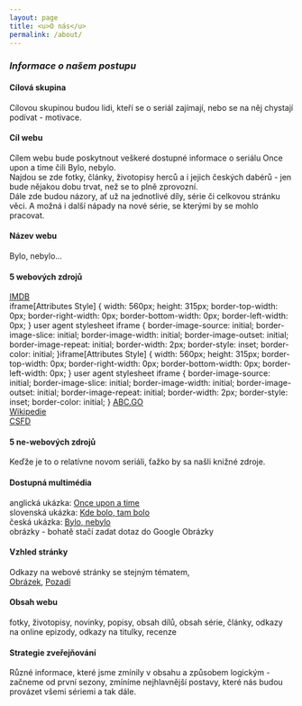 ```yaml
---
layout: page
title: <u>O nás</u>
permalink: /about/
---
```

### <i>Informace o našem postupu</i>

#### Cílová skupina
 Cílovou skupinou budou lidi, kteří se o seriál zajímají, nebo se na něj chystají podívat - motivace.
 
#### Cíl webu
Cílem webu bude poskytnout veškeré dostupné informace o seriálu Once upon a time čili Bylo, nebylo.<br>
Najdou se zde fotky, články, životopisy herců a i jejich českých dabérů - jen bude nějakou dobu trvat, než se to plně zprovozní. <br>
Dále zde budou názory, ať už na jednotlivé díly, série či celkovou stránku věci. A možná i další nápady na nové série, se kterými by se mohlo pracovat.

#### Název webu
 Bylo, nebylo...
 
####  5 webových zdrojů
<u><a href="http://www.imdb.com/title/tt1843230/">IMDB</a></u> <br>
iframe[Attributes Style] {
    width: 560px;
    height: 315px;
    border-top-width: 0px;
    border-right-width: 0px;
    border-bottom-width: 0px;
    border-left-width: 0px;
}
user agent stylesheet
iframe {
    border-image-source: initial;
    border-image-slice: initial;
    border-image-width: initial;
    border-image-outset: initial;
    border-image-repeat: initial;
    border-width: 2px;
    border-style: inset;
    border-color: initial;
}iframe[Attributes Style] {
    width: 560px;
    height: 315px;
    border-top-width: 0px;
    border-right-width: 0px;
    border-bottom-width: 0px;
    border-left-width: 0px;
}
user agent stylesheet
iframe {
    border-image-source: initial;
    border-image-slice: initial;
    border-image-width: initial;
    border-image-outset: initial;
    border-image-repeat: initial;
    border-width: 2px;
    border-style: inset;
    border-color: initial;
}
<u><a href="http://abc.go.com/shows/once-upon-a-time">ABC.GO</a></u> <br>
<u><a href="https://en.wikipedia.org/wiki/Once_Upon_a_Time_(TV_series)">Wikipedie</a></u> <br>
<u><a href="http://www.csfd.cz/film/297535-bylo-nebylo/prehled/">CSFD</a></u> <br>

#### 5 ne-webových zdrojů
Keďže je to o relatívne novom seriáli, ťažko by sa našli knižné zdroje.


#### Dostupná multimédia
  anglická ukázka: <u><a href="https://www.youtube.com/watch?v=7O20kV7KwJQ">Once upon a time</a></u> <br>
  slovenská ukázka: <u><a href="https://www.youtube.com/watch?v=up-SCT1Dw3w">Kde bolo, tam bolo</a></u> <br>
  česká ukázka: <u><a href="https://www.youtube.com/watch?v=QBHzw_7Y2Hk">Bylo, nebylo</a></u> <br>
  obrázky - bohatě stačí zadat dotaz do Google Obrázky <br>

#### Vzhled stránky
Odkazy na webové stránky se stejným tématem,<br> <u><a href="http://file2.answcdn.com/answ-cld/image/upload/w_760,c_fill,g_faces:center,fl_lossy,q_60/v1401150667/yhstuiockzuf0eccljm5.jpg">Obrázek</a></u>, <u><a href="http://img0.gtsstatic.com/wallpapers/6bf8fcb49d02cba959ab835b3cb64d4b_large.jpeg">Pozadí</a></u>

#### Obsah webu
fotky, životopisy, novinky, popisy, obsah dílů, obsah série, články, odkazy na online epizody, odkazy na titulky, recenze

#### Strategie zveřejňování
Různé informace, které jsme zmínily v obsahu a způsobem logickým - začneme od první sezony, zmíníme nejhlavnější postavy, které nás budou provázet všemi sériemi a tak dále.
